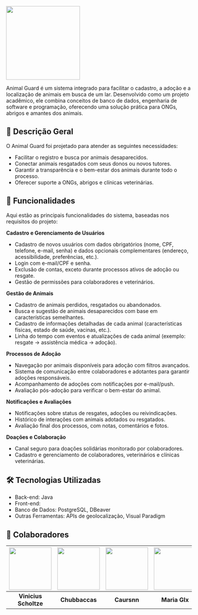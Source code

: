 <img src="https://github.com/marcobgh/AnimalGuard_V2/blob/main/imagens/Logo%20AnimalGuard.png?raw=true" width="200">

Animal Guard é um sistema integrado para facilitar o cadastro, a adoção e a localização de animais em busca de um lar. Desenvolvido como um projeto acadêmico, ele combina conceitos de banco de dados, engenharia de software e programação, oferecendo uma solução prática para ONGs, abrigos e amantes dos animais.

## **📖 Descrição Geral**
O Animal Guard foi projetado para atender as seguintes necessidades:

- Facilitar o registro e busca por animais desaparecidos.
- Conectar animais resgatados com seus donos ou novos tutores.
- Garantir a transparência e o bem-estar dos animais durante todo o processo.
- Oferecer suporte a ONGs, abrigos e clínicas veterinárias.

## **🌟 Funcionalidades**
Aqui estão as principais funcionalidades do sistema, baseadas nos requisitos do projeto:

**Cadastro e Gerenciamento de Usuários**

- Cadastro de novos usuários com dados obrigatórios (nome, CPF, telefone, e-mail, senha) e dados opcionais complementares (endereço, acessibilidade, preferências, etc.).
- Login com e-mail/CPF e senha.
- Exclusão de contas, exceto durante processos ativos de adoção ou resgate.
- Gestão de permissões para colaboradores e veterinários.
  
**Gestão de Animais**

- Cadastro de animais perdidos, resgatados ou abandonados.
- Busca e sugestão de animais desaparecidos com base em características semelhantes.
- Cadastro de informações detalhadas de cada animal (características físicas, estado de saúde, vacinas, etc.).
- Linha do tempo com eventos e atualizações de cada animal (exemplo: resgate → assistência médica → adoção).

**Processos de Adoção**

- Navegação por animais disponíveis para adoção com filtros avançados.
- Sistema de comunicação entre colaboradores e adotantes para garantir adoções responsáveis.
- Acompanhamento de adoções com notificações por e-mail/push.
- Avaliação pós-adoção para verificar o bem-estar do animal.
  
**Notificações e Avaliações**

- Notificações sobre status de resgates, adoções ou reivindicações.
- Histórico de interações com animais adotados ou resgatados.
- Avaliação final dos processos, com notas, comentários e fotos.
  
**Doações e Colaboração**

- Canal seguro para doações solidárias monitorado por colaboradores.
- Cadastro e gerenciamento de colaboradores, veterinários e clínicas veterinárias.

## **🛠️ Tecnologias Utilizadas**
- Back-end: Java
- Front-end: 
- Banco de Dados: PostgreSQL, DBeaver
- Outras Ferramentas: APIs de geolocalização, Visual Paradigm


## **🤝 Colaboradores**

| [<img src="https://avatars.githubusercontent.com/u/165439921?v=4" width="115">](https://github.com/viniciusscholtze) | [<img src="https://avatars.githubusercontent.com/u/75136675?v=4" width="115">](https://github.com/Chubbaccas) | [<img src="https://avatars.githubusercontent.com/u/115050869?v=4" width="115">](https://github.com/caursnn) | [<img src="https://avatars.githubusercontent.com/u/125486974?v=4" width="115">](https://github.com/mariaglx) | [<img src="https://avatars.githubusercontent.com/u/166075318?v=4" width="115">](https://github.com/jaogz) |
|:-----------------------------------------------------------------------:|:--------------------------------------------------------------------------:|:-----------------------------------------------------------------------:|:-----------------------------------------------------------------------:|:--------------------------------------------------------------------:|
| **Vinicius Scholtze**                                                   | **Chubbaccas**                                                            | **Caursnn**                                                              | **Maria Glx**                                                           | **Jaogz**                                                               |

